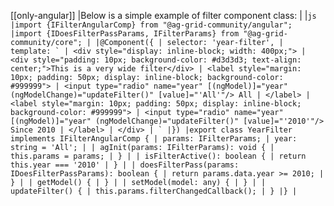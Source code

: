 [[only-angular]]
|Below is a simple example of filter component class:
|
|`` js |import {IFilterAngularComp} from "@ag-grid-community/angular"; |import {IDoesFilterPassParams, IFilterParams} from "@ag-grid-community/core"; | |@Component({ | selector: 'year-filter', | template: ` | <div style="display: inline-block; width: 400px;"> | <div style="padding: 10px; background-color: #d3d3d3; text-align: center;">This is a very wide filter</div> | <label style="margin: 10px; padding: 50px; display: inline-block; background-color: #999999"> | <input type="radio" name="year" [(ngModel)]="year" (ngModelChange)="updateFilter()" [value]="'All'"/> All | </label> | <label style="margin: 10px; padding: 50px; display: inline-block; background-color: #999999"> | <input type="radio" name="year" [(ngModel)]="year" (ngModelChange)="updateFilter()" [value]="'2010'"/> Since 2010 | </label> | </div> | ` |}) |export class YearFilter implements IFilterAngularComp { | params: IFilterParams; | year: string = 'All'; | | agInit(params: IFilterParams): void { | this.params = params; | } | | isFilterActive(): boolean { | return this.year === '2010' | } | | doesFilterPass(params: IDoesFilterPassParams): boolean { | return params.data.year >= 2010; | } | | getModel() { | } | | setModel(model: any) { | } | | updateFilter() { | this.params.filterChangedCallback(); | } |} | ``
